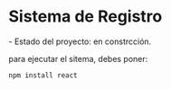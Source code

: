 <h1> Sistema de Registro </h1>
- Estado del proyecto: en constrcción. 

para ejecutar el sitema, debes poner:

```npm install react```
